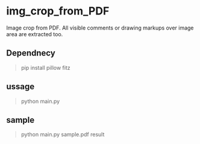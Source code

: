 # img_crop_from_PDF
Image crop from PDF. All visible comments or drawing markups over image area are extracted too.


## Dependnecy
> pip install pillow fitz


## ussage
> python main.py <pdf file to extract> <output directory>

## sample
> python main.py sample.pdf result
